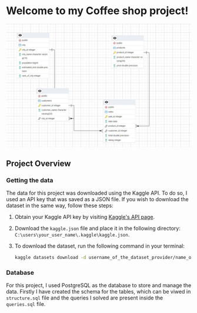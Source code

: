 # Welcome to my Coffee shop project!
![Walmart Logo](ERD_diagram.jpg)

## Project Overview

### Getting the data
The data for this project was downloaded using the Kaggle API. To do so, I used an API key that was saved as a JSON file. If you wish to download the dataset in the same way, follow these steps:
1. Obtain your Kaggle API key by visiting [Kaggle's API page](https://www.kaggle.com/docs/api).
2. Download the `kaggle.json` file and place it in the following directory: `C:\users\your_user_name\.kaggle\kaggle.json`.
3. To download the dataset, run the following command in your terminal:

   ```bash
   kaggle datasets download -d username_of_the_dataset_provider/name_of_the_dataset_on_kaggle

### Database
For this project, I used PostgreSQL as the database to store and manage the data. Firstly I have created the schema for the tables, which can be viwed in `structure.sql` file and the queries I solved are present inside the `queries.sql` file.
